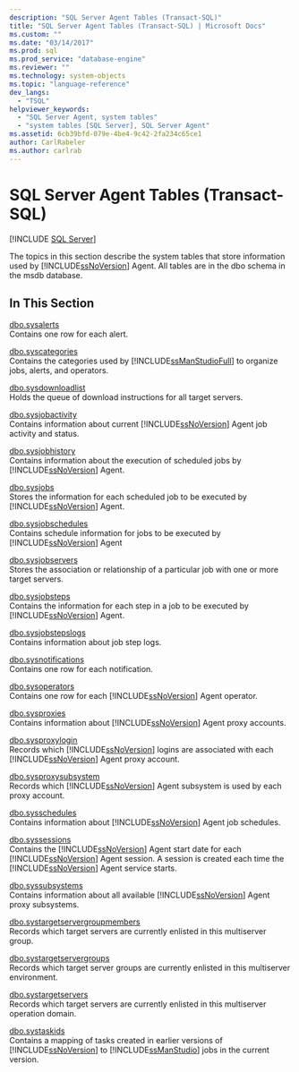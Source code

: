 ```yaml
---
description: "SQL Server Agent Tables (Transact-SQL)"
title: "SQL Server Agent Tables (Transact-SQL) | Microsoft Docs"
ms.custom: ""
ms.date: "03/14/2017"
ms.prod: sql
ms.prod_service: "database-engine"
ms.reviewer: ""
ms.technology: system-objects
ms.topic: "language-reference"
dev_langs: 
  - "TSQL"
helpviewer_keywords: 
  - "SQL Server Agent, system tables"
  - "system tables [SQL Server], SQL Server Agent"
ms.assetid: 6cb39bfd-079e-4be4-9c42-2fa234c65ce1
author: CarlRabeler
ms.author: carlrab
---
```

# SQL Server Agent Tables (Transact-SQL)
[!INCLUDE [SQL Server](../../includes/applies-to-version/sqlserver.md)]

  The topics in this section describe the system tables that store information used by [!INCLUDE[ssNoVersion](../../includes/ssnoversion-md.md)] Agent. All tables are in the dbo schema in the msdb database.  
  
## In This Section  
 [dbo.sysalerts](../../relational-databases/system-tables/dbo-sysalerts-transact-sql.md)  
 Contains one row for each alert.  
  
 [dbo.syscategories](../../relational-databases/system-tables/dbo-syscategories-transact-sql.md)  
 Contains the categories used by [!INCLUDE[ssManStudioFull](../../includes/ssmanstudiofull-md.md)] to organize jobs, alerts, and operators.  
  
 [dbo.sysdownloadlist](../../relational-databases/system-tables/dbo-sysdownloadlist-transact-sql.md)  
 Holds the queue of download instructions for all target servers.  
  
 [dbo.sysjobactivity](../../relational-databases/system-tables/dbo-sysjobactivity-transact-sql.md)  
 Contains information about current [!INCLUDE[ssNoVersion](../../includes/ssnoversion-md.md)] Agent job activity and status.  
  
 [dbo.sysjobhistory](../../relational-databases/system-tables/dbo-sysjobhistory-transact-sql.md)  
 Contains information about the execution of scheduled jobs by [!INCLUDE[ssNoVersion](../../includes/ssnoversion-md.md)] Agent.  
  
 [dbo.sysjobs](../../relational-databases/system-tables/dbo-sysjobs-transact-sql.md)  
 Stores the information for each scheduled job to be executed by [!INCLUDE[ssNoVersion](../../includes/ssnoversion-md.md)] Agent.  
  
 [dbo.sysjobschedules](../../relational-databases/system-tables/dbo-sysjobschedules-transact-sql.md)  
 Contains schedule information for jobs to be executed by [!INCLUDE[ssNoVersion](../../includes/ssnoversion-md.md)] Agent  
  
 [dbo.sysjobservers](../../relational-databases/system-tables/dbo-sysjobservers-transact-sql.md)  
 Stores the association or relationship of a particular job with one or more target servers.  
  
 [dbo.sysjobsteps](../../relational-databases/system-tables/dbo-sysjobsteps-transact-sql.md)  
 Contains the information for each step in a job to be executed by [!INCLUDE[ssNoVersion](../../includes/ssnoversion-md.md)] Agent.  
  
 [dbo.sysjobstepslogs](../../relational-databases/system-tables/dbo-sysjobstepslogs-transact-sql.md)  
 Contains information about job step logs.  
  
 [dbo.sysnotifications](../../relational-databases/system-tables/dbo-sysnotifications-transact-sql.md)  
 Contains one row for each notification.  
  
 [dbo.sysoperators](../../relational-databases/system-tables/dbo-sysoperators-transact-sql.md)  
 Contains one row for each [!INCLUDE[ssNoVersion](../../includes/ssnoversion-md.md)] Agent operator.  
  
 [dbo.sysproxies](../../relational-databases/system-tables/dbo-sysproxies-transact-sql.md)  
 Contains information about [!INCLUDE[ssNoVersion](../../includes/ssnoversion-md.md)] Agent proxy accounts.  
  
 [dbo.sysproxylogin](../../relational-databases/system-tables/dbo-sysproxylogin-transact-sql.md)  
 Records which [!INCLUDE[ssNoVersion](../../includes/ssnoversion-md.md)] logins are associated with each [!INCLUDE[ssNoVersion](../../includes/ssnoversion-md.md)] Agent proxy account.  
  
 [dbo.sysproxysubsystem](../../relational-databases/system-tables/dbo-sysproxysubsystem-transact-sql.md)  
 Records which [!INCLUDE[ssNoVersion](../../includes/ssnoversion-md.md)] Agent subsystem is used by each proxy account.  
  
 [dbo.sysschedules](../../relational-databases/system-tables/dbo-sysschedules-transact-sql.md)  
 Contains information about [!INCLUDE[ssNoVersion](../../includes/ssnoversion-md.md)] Agent job schedules.  
  
 [dbo.syssessions](../../relational-databases/system-tables/dbo-syssessions-transact-sql.md)  
 Contains the [!INCLUDE[ssNoVersion](../../includes/ssnoversion-md.md)] Agent start date for each [!INCLUDE[ssNoVersion](../../includes/ssnoversion-md.md)] Agent session. A session is created each time the [!INCLUDE[ssNoVersion](../../includes/ssnoversion-md.md)] Agent service starts.  
  
 [dbo.syssubsystems](../../relational-databases/system-tables/dbo-sysproxysubsystem-transact-sql.md)  
 Contains information about all available [!INCLUDE[ssNoVersion](../../includes/ssnoversion-md.md)] Agent proxy subsystems.  
  
 [dbo.systargetservergroupmembers](../../relational-databases/system-tables/dbo-systargetservergroupmembers-transact-sql.md)  
 Records which target servers are currently enlisted in this multiserver group.  
  
 [dbo.systargetservergroups](../../relational-databases/system-tables/dbo-systargetservergroups-transact-sql.md)  
 Records which target server groups are currently enlisted in this multiserver environment.  
  
 [dbo.systargetservers](../../relational-databases/system-tables/dbo-systargetservers-transact-sql.md)  
 Records which target servers are currently enlisted in this multiserver operation domain.  
  
 [dbo.systaskids](../../relational-databases/system-tables/dbo-systaskids-transact-sql.md)  
 Contains a mapping of tasks created in earlier versions of [!INCLUDE[ssNoVersion](../../includes/ssnoversion-md.md)] to [!INCLUDE[ssManStudio](../../includes/ssmanstudio-md.md)] jobs in the current version.  
  
  
